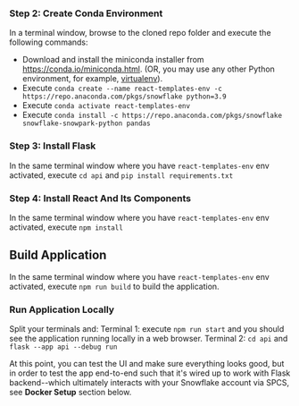 ### Step 2: Create Conda Environment

In a terminal window, browse to the cloned repo folder and execute the following commands:

* Download and install the miniconda installer from https://conda.io/miniconda.html. (OR, you may use any other Python environment, for example, [virtualenv](https://virtualenv.pypa.io/en/latest/)).
* Execute `conda create --name react-templates-env -c https://repo.anaconda.com/pkgs/snowflake python=3.9`
* Execute `conda activate react-templates-env`
* Execute `conda install -c https://repo.anaconda.com/pkgs/snowflake snowflake-snowpark-python pandas`

### Step 3: Install Flask

In the same terminal window where you have `react-templates-env` env activated, execute `cd api` and `pip install requirements.txt`

### Step 4: Install React And Its Components

In the same terminal window where you have `react-templates-env` env activated, execute `npm install`

## Build Application

In the same terminal window where you have `react-templates-env` env activated, execute `npm run build` to build the application.

### Run Application Locally

Split your terminals and:
Terminal 1: execute `npm run start` and you should see the application running locally in a web browser.
Terminal 2: `cd api` and `flask --app api --debug run` 

At this point, you can test the UI and make sure everything looks good, but in order to test the app end-to-end such that it's wired up to work with Flask backend--which ultimately interacts with your Snowflake account via SPCS, see **Docker Setup** section below.
